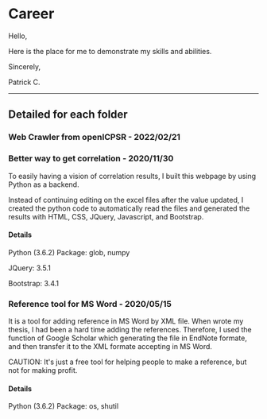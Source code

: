 # Career 

Hello,

Here is the place for me to demonstrate my skills and abilities.

Sincerely,

Patrick C.

***
## Detailed for each folder 
### Web Crawler from openICPSR - 2022/02/21


### Better way to get correlation - 2020/11/30
To easily having a vision of correlation results, I built this webpage by using Python as a backend. 

Instead of continuing editing on the excel files after the value updated, I created the python code to automatically read the files and generated the results with HTML, CSS, JQuery, Javascript, and Bootstrap.

#### Details
Python (3.6.2) Package: glob, numpy

JQuery: 3.5.1

Bootstrap: 3.4.1

### Reference tool for MS Word - 2020/05/15
It is a tool for adding reference in MS Word by XML file.
When wrote my thesis, I had been a hard time adding the references. Therefore, I used the function of Google Scholar which generating the file in EndNote formate, and then transfer it to the XML formate accepting in MS Word.

CAUTION: It's just a free tool for helping people to make a reference, but not for making profit.


#### Details
Python (3.6.2) Package: os, shutil
